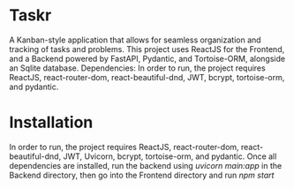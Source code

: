 # Taskr

A Kanban-style application that allows for seamless organization and tracking of tasks and problems.
This project uses ReactJS for the Frontend, and a Backend powered by FastAPI, Pydantic, and Tortoise-ORM, alongside an Sqlite database. 
Dependencies:
In order to run, the project requires ReactJS, react-router-dom, react-beautiful-dnd, JWT, bcrypt, tortoise-orm, and pydantic.

# Installation
In order to run, the project requires ReactJS, react-router-dom, react-beautiful-dnd, JWT, Uvicorn, bcrypt, tortoise-orm, and pydantic.
Once all dependencies are installed, run the backend using *uvicorn main:app* in the Backend directory, then go into the Frontend directory
and run *npm start*

